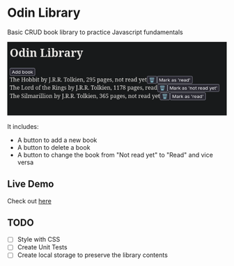 # Odin Library

Basic CRUD book library to practice Javascript fundamentals

![Odin Library](./odin-library.png)

It includes:

- A button to add a new book
- A button to delete a book
- A button to change the book from "Not read yet" to "Read" and vice versa

## Live Demo

Check out [here]()

## TODO

- [ ] Style with CSS
- [ ] Create Unit Tests
- [ ] Create local storage to preserve the library contents
